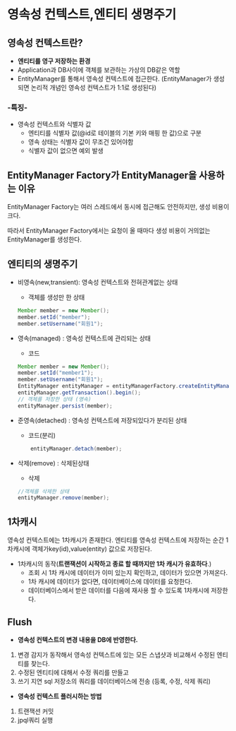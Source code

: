 # 영속성 컨텍스트,엔티티 생명주기

## 영속성 컨텍스트란?

- **엔티티를 영구 저장하는 환경**
- Application과 DB사이에 객체를 보관하는 가상의 DB같은 역할
- EntityManager를 통해서 영속성 컨텍스트에 접근한다. (EntityManager가 생성되면 논리적 개념인 영속성 컨텍스트가 1:1로 생성된다)

### -특징-

- 영속성 컨텍스트와 식별자 값
    - 엔티티를 식별자 값(@id로 테이블의 기본 키와 매핑 한 값)으로 구분
    - 영속 상태는 식별자 값이 무조건 있어야함
    - 식별자 값이 없으면 예외 발생

## EntityManager Factory가 EntityManager을 사용하는 이유

EntityManager Factory는 여러 스레드에서 동시에 접근해도 안전하지만, 생성 비용이 크다.

따라서 EntityManager Factory에서는 요청이 올 때마다 생성 비용이 거의없는 EntityManager를 생성한다.

## 엔티티의 생명주기

- 비영속(new,transient): 영속성 컨텍스트와 전혀관계없는 상태
    - 객체를 생성만 한 상태
    
    ```java
    Member member = new Member();
    member.setId("member");
    member.setUsername("회원1");
    ```
    
- 영속(managed) : 영속성 컨텍스트에 관리되는 상태
    - 코드
    
    ```java
    Member member = new Member();
    member.setId("member1");
    member.setUsername("회원1");
    EntityManager entityManager = entityManagerFactory.createEntityManager();
    entityManager.getTransaction().begin();
    // 객체를 저장한 상태 (영속)
    entityManager.persist(member);
    ```
    
- 준영속(detached) : 영속성 컨텍스트에 저장되있다가 분리된 상태
    - 코드(분리)
    
    ```java
    	entityManager.detach(member);
    ```
    
- 삭제(remove) : 삭제된상태
    - 삭제
    
    ```java
    //객체를 삭제한 상태
    entityManager.remove(member);
    ```
    

## 1차캐시

영속성 컨텍스트에는 1차캐시가 존재한다. 엔티티를 영속성 컨텍스트에 저장하는 순간 1차캐시에  객체가key(id),value(entity) 값으로 저장된다.

- 1차캐시의 동작(**트랜잭션이 시작하고 종료 할 때까지만 1차 캐시가 유효하다**.)
    - 조회 시 1차 캐시에 데이터가 이미 있는지 확인하고, 데이터가 있으면 가져온다.
    - 1차 캐시에 데이터가 없다면, 데이터베이스에 데이터를 요청한다.
    - 데이터베이스에서 받은 데이터를 다음에 재사용 할 수 있도록 1차캐시에 저장한다.

## Flush

- **영속성 컨텍스트의 변경 내용을 DB에 반영한다.**
1. 변경 감지가 동작해서 영속성 컨텍스트에 있는 모든 스냅샷과 비교해서 수정된 엔티티를 찾는다.
2. 수정된 엔티티에 대해서 수정 쿼리를 만들고
3. 쓰기 지연 sql 저장소의 쿼리를 데이터베이스에 전송 (등록, 수정, 삭제 쿼리)
- **영속성 컨텍스트 플러시하는 방법**
1. 트랜잭션 커밋
2. jpql쿼리 실행
